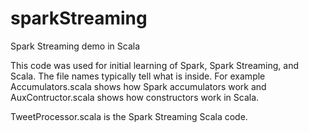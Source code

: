 # sparkStreaming
Spark Streaming demo in Scala


This code was used for initial learning of Spark, Spark Streaming, and Scala.  The file names typically 
tell what is inside.  For example Accumulators.scala shows how Spark accumulators work and AuxContructor.scala
shows how constructors work in Scala.

TweetProcessor.scala is the Spark Streaming Scala code.

